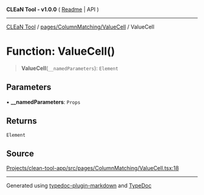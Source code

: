 **CLEaN Tool - v1.0.0** ( [Readme](../../../../README.md) \| API )

***

[CLEaN Tool](../../../../modules.md) / [pages/ColumnMatching/ValueCell](../README.md) / ValueCell

# Function: ValueCell()

> **ValueCell**(`__namedParameters`): `Element`

## Parameters

▪ **\_\_namedParameters**: `Props`

## Returns

`Element`

## Source

[Projects/clean-tool-app/src/pages/ColumnMatching/ValueCell.tsx:18](https://github.com/yuckyh/clean-tool-app/)

***

Generated using [typedoc-plugin-markdown](https://www.npmjs.com/package/typedoc-plugin-markdown) and [TypeDoc](https://typedoc.org/)
